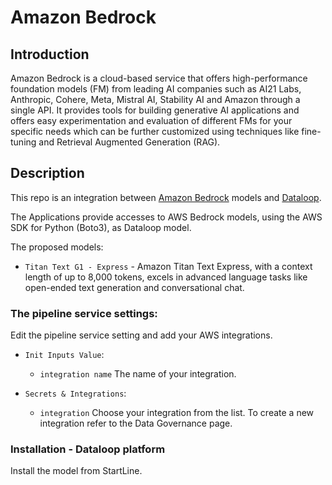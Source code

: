 # Amazon Bedrock

## Introduction

Amazon Bedrock is a cloud-based service that offers high-performance foundation models (FM) from leading AI companies such as
AI21 Labs, Anthropic, Cohere, Meta, Mistral AI, Stability AI and Amazon through a single API.
It provides tools for building generative AI applications and offers easy experimentation and evaluation of different FMs
for your specific needs which can be further customized using techniques like fine-tuning and Retrieval Augmented Generation (RAG).


## Description

This repo is an integration between [Amazon Bedrock](https://docs.aws.amazon.com/bedrock/latest/userguide/what-is-bedrock.html)
models and [Dataloop](https://dataloop.ai/).

The Applications provide accesses to AWS Bedrock models, using the AWS SDK for Python (Boto3), as Dataloop model.

The proposed models:

* ```Titan Text G1 - Express``` -  Amazon Titan Text Express, with a context length of up to 8,000 tokens, excels in 
advanced language tasks like open-ended text generation and conversational chat.


### The pipeline service settings:
Edit the pipeline service setting and add your AWS integrations.

* ```Init Inputs Value```: 
  * ```integration name``` The name of your integration.
  

* ```Secrets & Integrations```: 
  * ```integration``` Choose your integration from the list. To create a new integration refer to the Data Governance page.

### Installation - Dataloop platform

Install the model from StartLine.

[//]: # (### Create pipeline node)

[//]: # ()
[//]: # ()
[//]: # ()
[//]: # (### Add integration)

[//]: # (Init parameter have to have same name as secrets name.)
